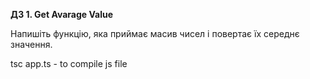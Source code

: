 ****ДЗ 1. Get Avarage Value****


Напишіть функцію, яка приймає масив чисел і повертає їх середнє значення.

tsc app.ts - to compile js file